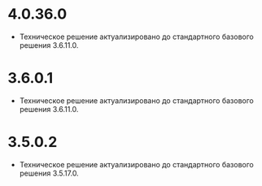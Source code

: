 # 4.0.36.0

* Техническое решение актуализировано до стандартного базового решения 3.6.11.0.

# 3.6.0.1

* Техническое решение актуализировано до стандартного базового решения 3.6.11.0.

# 3.5.0.2

* Техническое решение актуализировано до стандартного базового решения 3.5.17.0.
